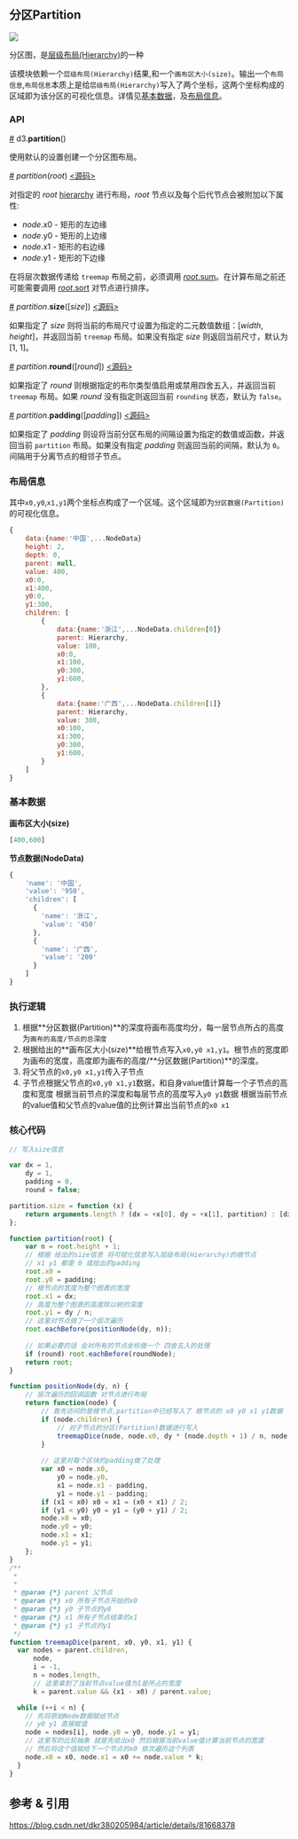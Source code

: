 ## 分区Partition

![](https://img.sz-p.cn/d3Layout-partition.png)

分区图，是[层级布局(Hierarchy)](./层级布局(Hierarchy).md)的一种

该模块依赖一个`层级布局(Hierarchy)`结果,和一个`画布区大小(size)`。输出一个`布局信息`,`布局信息`本质上是给`层级布局(Hierarchy)`写入了两个坐标，这两个坐标构成的区域即为该分区的可视化信息。详情见[基本数据](#基本数据)，及[布局信息](#布局信息)。

### API

[#](https://d3js.org.cn/document/d3-hierarchy/#partition) d3.**partition**()

使用默认的设置创建一个分区图布局。

[#](https://d3js.org.cn/document/d3-hierarchy/#_partition) *partition*(*root*) [<源码>](https://github.com/d3/d3-hierarchy/blob/master/src/partition.js#L10)

对指定的 *root* [hierarchy](https://d3js.org.cn/document/d3-hierarchy/#hierarchy) 进行布局，*root* 节点以及每个后代节点会被附加以下属性:

- *node*.x0 - 矩形的左边缘
- *node*.y0 - 矩形的上边缘
- *node*.x1 - 矩形的右边缘
- *node*.y1 - 矩形的下边缘

在将层次数据传递给 `treemap` 布局之前，必须调用 [*root*.sum](https://d3js.org.cn/document/d3-hierarchy/#node_sum)。在计算布局之前还可能需要调用 [*root*.sort](https://d3js.org.cn/document/d3-hierarchy/#node_sort) 对节点进行排序。

[#](https://d3js.org.cn/document/d3-hierarchy/#partition_size) *partition*.**size**([*size*]) [<源码>](https://github.com/d3/d3-hierarchy/blob/master/src/partition.js#L43)

如果指定了 *size* 则将当前的布局尺寸设置为指定的二元数值数组：[*width*, *height*]，并返回当前 `treemap` 布局。如果没有指定 *size* 则返回当前尺寸，默认为 [1, 1]。

[#](https://d3js.org.cn/document/d3-hierarchy/#partition_round) *partition*.**round**([*round*]) [<源码>](https://github.com/d3/d3-hierarchy/blob/master/src/partition.js#L39)

如果指定了 *round* 则根据指定的布尔类型值启用或禁用四舍五入，并返回当前 `treemap` 布局。如果 *round* 没有指定则返回当前 `rounding` 状态，默认为 `false`。

[#](https://d3js.org.cn/document/d3-hierarchy/#partition_padding) *partition*.**padding**([*padding*]) [<源码>](https://github.com/d3/d3-hierarchy/blob/master/src/partition.js#L47)

如果指定了 *padding* 则设将当前分区布局的间隔设置为指定的数值或函数，并返回当前 `partition` 布局。如果没有指定 *padding* 则返回当前的间隔，默认为 `0`。间隔用于分离节点的相邻子节点。

### 布局信息
其中`x0,y0`,`x1,y1`两个坐标点构成了一个区域。这个区域即为`分区数据(Partition)`的可视化信息。

```javascript
{
    data:{name:'中国',...NodeData}
    height: 2,
    depth: 0,
    parent: null,
    value: 400,
    x0:0,
    x1:400,
    y0:0,
    y1:300,
    children: [
        {
            data:{name:'浙江',...NodeData.children[0]}
            parent: Hierarchy,
            value: 100,
            x0:0,
            x1:100,
            y0:300,
            y1:600,
        },
        {
            data:{name:'广西',...NodeData.children[1]}
            parent: Hierarchy,
            value: 300,
            x0:100,
            x1:300,
            y0:300,
            y1:600,
        }
    ]
}
```

### 基本数据

**画布区大小(size)**
```javascript
[400,600]
```

**节点数据(NodeData)**

```javascript
{
    'name': '中国',
    'value': '950',
    'children': [
      {
        'name': '浙江',
        'value': '450'
      },
      {
        'name': '广西',
        'value': '200'
      }
    ]
}
```

### 执行逻辑

1. 根据**分区数据(Partition)**的深度将画布高度均分，每一层节点所占的高度为`画布的高度/节点的总深度`
2. 根据给出的**画布区大小(size)**给根节点写入`x0,y0 x1,y1`。根节点的宽度即为画布的宽度，高度即为画布的高度/**分区数据(Partition)**的深度。
3. 将父节点的`x0,y0 x1,y1`传入子节点
4. 子节点根据父节点的`x0,y0 x1,y1`数据，和自身value值计算每一个子节点的高度和宽度
   根据当前节点的深度和每层节点的高度写入`y0 y1`数据
   根据当前节点的value值和父节点的value值的比例计算出当前节点的`x0 x1`

### 核心代码
```javascript
// 写入size信息

var dx = 1,
    dy = 1,
    padding = 0,
    round = false;

partition.size = function (x) {
    return arguments.length ? (dx = +x[0], dy = +x[1], partition) : [dx, dy];
};

function partition(root) {
    var n = root.height + 1;
    // 根据 给出的size信息 将可视化信息写入层级布局(Hierarchy)的根节点
    // x1 y1 都是 0 或给出的padding
    root.x0 =
    root.y0 = padding;
    // 根节点的宽度为整个图表的宽度
    root.x1 = dx;
    // 高度为整个图表的高度除以树的深度
    root.y1 = dy / n;
    // 这里对节点做了一个层次遍历
    root.eachBefore(positionNode(dy, n));
    
    // 如果必要的话 会对所有的节点坐标做一个 四舍五入的处理
    if (round) root.eachBefore(roundNode);
    return root;
}

function positionNode(dy, n) {
    // 层次遍历的回调函数 对节点进行布局
    return function(node) {
        // 首先访问的是根节点,partition中已经写入了 根节点的 x0 y0 x1 y1数据
        if (node.children) {
            // 对子节点的分区(Partition)数据进行写入
            treemapDice(node, node.x0, dy * (node.depth + 1) / n, node.x1, dy * (node.depth + 2) / n);
        }
    
        // 这里对每个区块的padding做了处理 
        var x0 = node.x0,
            y0 = node.y0,
            x1 = node.x1 - padding,
            y1 = node.y1 - padding;
        if (x1 < x0) x0 = x1 = (x0 + x1) / 2;
        if (y1 < y0) y0 = y1 = (y0 + y1) / 2;
        node.x0 = x0;
        node.y0 = y0;
        node.x1 = x1;
        node.y1 = y1;
    };
}
/**
 *
 *
 * @param {*} parent 父节点
 * @param {*} x0 所有子节点开始的x0
 * @param {*} y0 子节点的y0
 * @param {*} x1 所有子节点结束的x1
 * @param {*} y1 子节点的y1
 */
function treemapDice(parent, x0, y0, x1, y1) {
  var nodes = parent.children,
      node,
      i = -1,
      n = nodes.length,
      // 这里拿到了当前节点value值为1是所占的宽度
      k = parent.value && (x1 - x0) / parent.value;

  while (++i < n) {
    // 先将原始Node数据赋给节点
    // y0 y1 直接赋值
    node = nodes[i], node.y0 = y0, node.y1 = y1;
    // 这里写的比较抽象 就是先给出x0 然后根据当前value值计算当前节点的宽度
    // 然后将这个值赋给下一个节点的x0 依次遍历这个列表
    node.x0 = x0, node.x1 = x0 += node.value * k;
  }
}
```

## 参考 & 引用
https://blog.csdn.net/dkr380205984/article/details/81668378
